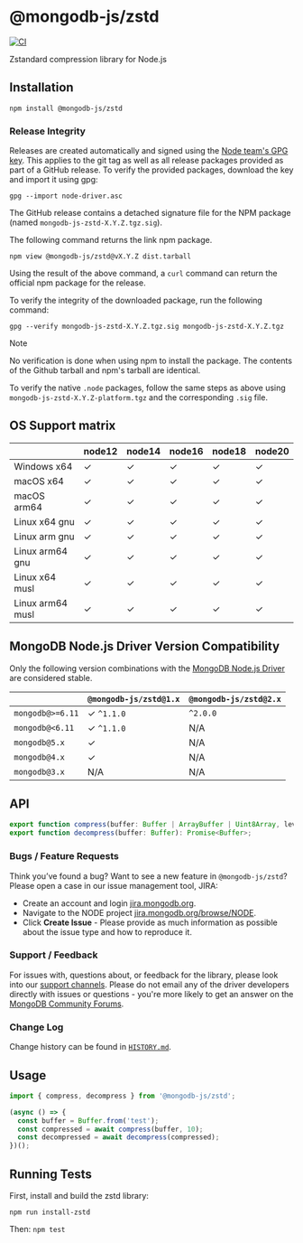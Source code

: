 # @mongodb-js/zstd

[![CI](https://github.com/mongodb-js/zstd/actions/workflows/test.yml/badge.svg)](https://github.com/mongodb-js/zstd/actions/workflows/test.yml)

Zstandard compression library for Node.js

## Installation

```
npm install @mongodb-js/zstd
```

### Release Integrity

Releases are created automatically and signed using the [Node team's GPG key](https://pgp.mongodb.com/node-driver.asc). This applies to the git tag as well as all release packages provided as part of a GitHub release. To verify the provided packages, download the key and import it using gpg:

```
gpg --import node-driver.asc
```

The GitHub release contains a detached signature file for the NPM package (named
`mongodb-js-zstd-X.Y.Z.tgz.sig`).

The following command returns the link npm package. 
```shell
npm view @mongodb-js/zstd@vX.Y.Z dist.tarball 
```

Using the result of the above command, a `curl` command can return the official npm package for the release.

To verify the integrity of the downloaded package, run the following command:
```shell
gpg --verify mongodb-js-zstd-X.Y.Z.tgz.sig mongodb-js-zstd-X.Y.Z.tgz
```

>[!Note]
No verification is done when using npm to install the package. The contents of the Github tarball and npm's tarball are identical.

To verify the native `.node` packages, follow the same steps as above using `mongodb-js-zstd-X.Y.Z-platform.tgz` and the corresponding `.sig` file.


## OS Support matrix

|                  | node12 | node14 | node16 | node18 | node20 |
| ---------------- | ------ | ------ | ------ | ------ | ------ |
| Windows x64      | ✓      | ✓      | ✓      | ✓      | ✓      |
| macOS x64        | ✓      | ✓      | ✓      | ✓      | ✓      |
| macOS arm64      | ✓      | ✓      | ✓      | ✓      | ✓      |
| Linux x64 gnu    | ✓      | ✓      | ✓      | ✓      | ✓      |
| Linux arm gnu    | ✓      | ✓      | ✓      | ✓      | ✓      |
| Linux arm64 gnu  | ✓      | ✓      | ✓      | ✓      | ✓      |
| Linux x64 musl   | ✓      | ✓      | ✓      | ✓      | ✓      |
| Linux arm64 musl | ✓      | ✓      | ✓      | ✓      | ✓      |

## MongoDB Node.js Driver Version Compatibility

Only the following version combinations with the [MongoDB Node.js Driver](https://github.com/mongodb/node-mongodb-native) are considered stable.

|                  | `@mongodb-js/zstd@1.x` | `@mongodb-js/zstd@2.x` |
| ---------------- | ---------------------- | ---------------------- |
| `mongodb@>=6.11` | ✓ `^1.1.0`             | `^2.0.0`               |
| `mongodb@<6.11`  | ✓ `^1.1.0`             | N/A                    |
| `mongodb@5.x`    | ✓                      | N/A                    |
| `mongodb@4.x`    | ✓                      | N/A                    |
| `mongodb@3.x`    | N/A                    | N/A                    |

## API

```ts
export function compress(buffer: Buffer | ArrayBuffer | Uint8Array, level: number): Promise<Buffer>;
export function decompress(buffer: Buffer): Promise<Buffer>;
```

### Bugs / Feature Requests

Think you’ve found a bug? Want to see a new feature in `@mongodb-js/zstd`? Please open a
case in our issue management tool, JIRA:

- Create an account and login [jira.mongodb.org](https://jira.mongodb.org).
- Navigate to the NODE project [jira.mongodb.org/browse/NODE](https://jira.mongodb.org/browse/NODE).
- Click **Create Issue** - Please provide as much information as possible about the issue type and how to reproduce it.

### Support / Feedback

For issues with, questions about, or feedback for the library, please look into our [support channels](https://docs.mongodb.com/manual/support). Please do not email any of the driver developers directly with issues or questions - you're more likely to get an answer on the [MongoDB Community Forums](https://community.mongodb.com/tags/c/drivers-odms-connectors/7/node-js-driver).

### Change Log

Change history can be found in [`HISTORY.md`](https://github.com/mongodb-js/zstd/blob/HEAD/HISTORY.md).

## Usage

```ts
import { compress, decompress } from '@mongodb-js/zstd';

(async () => {
  const buffer = Buffer.from('test');
  const compressed = await compress(buffer, 10);
  const decompressed = await decompress(compressed);
})();
```

## Running Tests

First, install and build the zstd library:

`npm run install-zstd`

Then:
`npm test`
